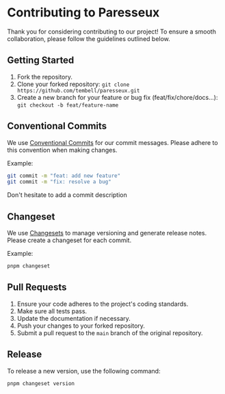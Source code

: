 # Contributing to Paresseux

Thank you for considering contributing to our project! To ensure a smooth collaboration, please follow the guidelines outlined below.

## Getting Started

1. Fork the repository.
2. Clone your forked repository: `git clone https://github.com/tembell/paresseux.git`
3. Create a new branch for your feature or bug fix (feat/fix/chore/docs...): `git checkout -b feat/feature-name`

## Conventional Commits

We use [Conventional Commits](https://www.conventionalcommits.org/en/v1.0.0/) for our commit messages. Please adhere to this convention when making changes.

Example:
```bash
git commit -m "feat: add new feature"
git commit -m "fix: resolve a bug"
```

Don't hesitate to add a commit description

## Changeset

We use [Changesets](https://github.com/atlassian/changesets) to manage versioning and generate release notes. Please create a changeset for each commit.

Example:
```bash
pnpm changeset
```

## Pull Requests

1. Ensure your code adheres to the project's coding standards.
2. Make sure all tests pass.
3. Update the documentation if necessary.
4. Push your changes to your forked repository.
5. Submit a pull request to the `main` branch of the original repository.

## Release

To release a new version, use the following command:
```bash
pnpm changeset version
```

